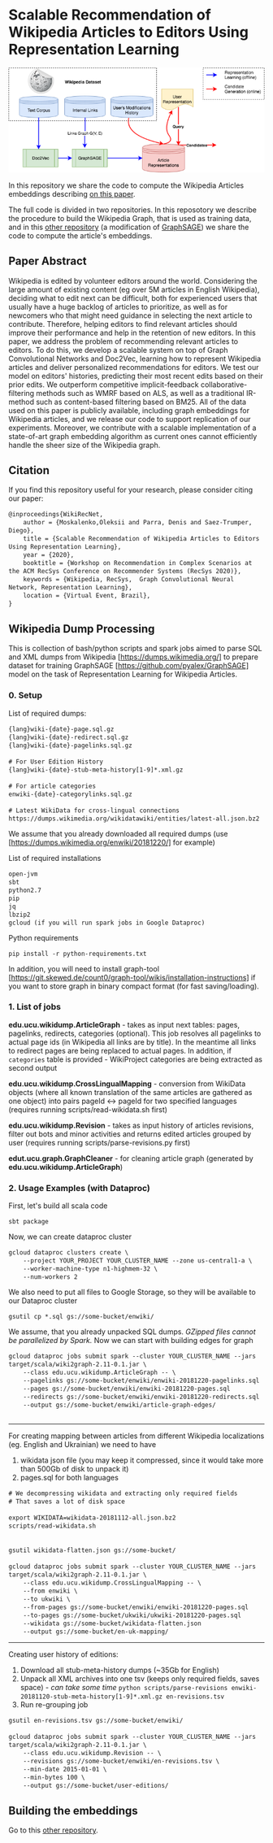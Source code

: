 # Scalable Recommendation of Wikipedia Articles to Editors Using Representation Learning 

![](https://github.com/digitalTranshumant/WikiRecNet-ComplexRec2020/blob/master/WikiRecDescription.png)

In this repository we share the code to compute the Wikipedia Articles embeddings describing [on this paper](...).

The full code is divided in two repositories. In this reposotory we describe the procedure to build the Wikipedia Graph, that is used as training data, and in this [other repository](https://github.com/pyalex/GraphSAGE) (a modification of [GraphSAGE](http://snap.stanford.edu/graphsage/)) we share the code to compute the article's embeddings. 

## Paper Abstract

Wikipedia is edited by volunteer editors around the world. Considering the large amount of existing content (eg over 5M articles in English Wikipedia), deciding what to edit next can be difficult, both for experienced users that usually have a huge backlog of articles to prioritize, as well as for newcomers who that might need guidance in selecting the next article to contribute. Therefore, helping editors to find relevant articles should improve their performance and help in the retention of new editors. In this paper, we address the problem of recommending relevant articles to editors. To do this, we develop a scalable system on top of Graph Convolutional Networks and Doc2Vec, learning how to represent Wikipedia articles and deliver personalized recommendations for editors. We test our model on editors' histories, predicting their most recent edits based on their prior edits. We outperform competitive implicit-feedback collaborative-filtering methods such as WMRF based on ALS, as well as a traditional IR-method such as content-based filtering based on BM25. All of the data used on this paper is publicly available, including graph embeddings for Wikipedia articles, and we release our code to support replication of our experiments. Moreover, we contribute with a scalable implementation of a state-of-art graph embedding algorithm as current ones cannot efficiently handle the sheer size of the Wikipedia graph.


## Citation

If you find this repository useful for your research, please consider citing our paper: 
```
@inproceedings{WikiRecNet,
    author = {Moskalenko,Oleksii and Parra, Denis and Saez-Trumper, Diego},
    title = {Scalable Recommendation of Wikipedia Articles to Editors Using Representation Learning},
    year = {2020},
    booktitle = {Workshop on Recommendation in Complex Scenarios at the ACM RecSys Conference on Recommender Systems (RecSys 2020)},
    keywords = {Wikipedia, RecSys,  Graph Convolutional Neural Network, Representation Learning},
    location = {Virtual Event, Brazil},
}

```




## Wikipedia Dump Processing

This is collection of bash/python scripts and spark jobs aimed to parse SQL and XML dumps from Wikipedia [https://dumps.wikimedia.org/]
to prepare dataset for training GraphSAGE [https://github.com/pyalex/GraphSAGE] model on the task of 
Representation Learning for Wikipedia Articles. 

### 0. Setup

List of required dumps:
```
{lang}wiki-{date}-page.sql.gz
{lang}wiki-{date}-redirect.sql.gz
{lang}wiki-{date}-pagelinks.sql.gz

# For User Edition History 
{lang}wiki-{date}-stub-meta-history[1-9]*.xml.gz

# For article categories
enwiki-{date}-categorylinks.sql.gz

# Latest WikiData for cross-lingual connections
https://dumps.wikimedia.org/wikidatawiki/entities/latest-all.json.bz2
```

We assume that you already downloaded all required dumps (use [https://dumps.wikimedia.org/enwiki/20181220/] for example)


List of required installations
```
open-jvm
sbt
python2.7
pip
jq
lbzip2
gcloud (if you will run spark jobs in Google Dataproc)
```

Python requirements
```
pip install -r python-requirements.txt
```

In addition, you will need to install graph-tool [https://git.skewed.de/count0/graph-tool/wikis/installation-instructions]
 if you want to store graph in binary compact format (for fast saving/loading).


### 1. List of jobs
 
 **edu.ucu.wikidump.ArticleGraph** - takes as input next tables: pages, pagelinks, redirects, categories (optional).
 This job resolves all pagelinks to actual page ids (in Wikipedia all links are by title). In the meantime all links to 
 redirect pages are being replaced to actual pages. In addition, if `categories` table is provided - 
 WikiProject categories are being extracted as second output
 
 **edu.ucu.wikidump.CrossLingualMapping** - conversion from WikiData objects (where all known translation of the same articles
 are gathered as one object) into pairs pageId <-> pageId for two specified languages (requires running scripts/read-wikidata.sh first)
 
 **edu.ucu.wikidump.Revision** - takes as input history of articles revisions, filter out bots and minor activities and
 returns edited articles grouped by user (requires running scripts/parse-revisions.py first)
 
 **edut.ucu.graph.GraphCleaner** - for cleaning article graph (generated by **edu.ucu.wikidump.ArticleGraph**)
 
### 2. Usage Examples (with Dataproc)

First, let's build all scala code
```
sbt package
```

Now, we can create dataproc cluster

```
gcloud dataproc clusters create \
    --project YOUR_PROJECT YOUR_CLUSTER_NAME --zone us-central1-a \
    --worker-machine-type n1-highmem-32 \
    --num-workers 2
```

We also need to put all files to Google Storage, so they will be available to our Dataproc cluster

```
gsutil cp *.sql gs://some-bucket/enwiki/
```

We assume, that you already unpacked SQL dumps. *GZipped files cannot be parallelized by Spark.*
Now we can start with building edges for graph

```
gcloud dataproc jobs submit spark --cluster YOUR_CLUSTER_NAME --jars target/scala/wiki2graph-2.11-0.1.jar \
    --class edu.ucu.wikidump.ArticleGraph -- \
    --pagelinks gs://some-bucket/enwiki/enwiki-20181220-pagelinks.sql
    --pages gs://some-bucket/enwiki/enwiki-20181220-pages.sql
    --redirects gs://some-bucket/enwiki/enwiki-20181220-redirects.sql
    --output gs://some-bucket/enwiki/article-graph-edges/
    
```
___

For creating mapping between articles from different Wikipedia localizations (eg. English and Ukrainian)
we need to have
1. wikidata json file (you may keep it compressed, since it would take more than 500Gb of disk to unpack it)
2. pages.sql for both languages

```
# We decompressing wikidata and extracting only required fields
# That saves a lot of disk space

export WIKIDATA=wikidata-20181112-all.json.bz2
scripts/read-wikidata.sh


gsutil wikidata-flatten.json gs://some-bucket/

gcloud dataproc jobs submit spark --cluster YOUR_CLUSTER_NAME --jars target/scala/wiki2graph-2.11-0.1.jar \
    --class edu.ucu.wikidump.CrossLingualMapping -- \
    --from enwiki \
    --to ukwiki \
    --from-pages gs://some-bucket/enwiki/enwiki-20181220-pages.sql
    --to-pages gs://some-bucket/ukwiki/ukwiki-20181220-pages.sql
    --wikidata gs://some-bucket/wikidata-flatten.json
    --output gs://some-bucket/en-uk-mapping/
```
___


Creating user history of editions:
1. Download all stub-meta-history dumps (~35Gb for English)
2. Unpack all XML archives into one tsv (keeps only required fields, saves space) - *can take some time*
```python scripts/parse-revisions enwiki-20181120-stub-meta-history[1-9]*.xml.gz en-revisions.tsv```
3. Run re-grouping job
```
gsutil en-revisions.tsv gs://some-bucket/enwiki/

gcloud dataproc jobs submit spark --cluster YOUR_CLUSTER_NAME --jars target/scala/wiki2graph-2.11-0.1.jar \
    --class edu.ucu.wikidump.Revision -- \
    --revisions gs://some-bucket/enwiki/en-revisions.tsv \
    --min-date 2015-01-01 \
    --min-bytes 100 \
    --output gs://some-bucket/user-editions/
```


## Building the embeddings

Go to this [other repository](https://github.com/pyalex/GraphSAGE).
